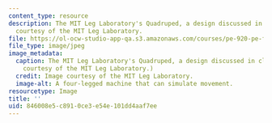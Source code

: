 ```yaml
---
content_type: resource
description: The MIT Leg Laboratory's Quadruped, a design discussed in class. Image
  courtesy of the MIT Leg Laboratory.
file: https://ol-ocw-studio-app-qa.s3.amazonaws.com/courses/pe-920-pe-for-me-spring-2005/846008e5c8910ce3e54e101dd4aaf7ee_pe-920s05-th.jpg
file_type: image/jpeg
image_metadata:
  caption: The MIT Leg Laboratory's Quadruped, a design discussed in class. (Image
    courtesy of the MIT Leg Laboratory.)
  credit: Image courtesy of the MIT Leg Laboratory.
  image-alt: A four-legged machine that can simulate movement.
resourcetype: Image
title: ''
uid: 846008e5-c891-0ce3-e54e-101dd4aaf7ee
---
```

